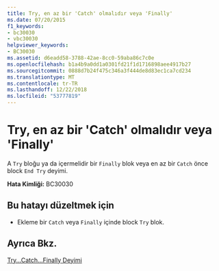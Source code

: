 ```yaml
---
title: Try, en az bir 'Catch' olmalıdır veya 'Finally'
ms.date: 07/20/2015
f1_keywords:
- bc30030
- vbc30030
helpviewer_keywords:
- BC30030
ms.assetid: d6eadd58-3788-42ae-8cc0-59aba86c7c0e
ms.openlocfilehash: b1a4b9a0dd1a0301fd21f1d1716898aee4917b27
ms.sourcegitcommit: 0888d7b24f475c346a3f444de8d83ec1ca7cd234
ms.translationtype: MT
ms.contentlocale: tr-TR
ms.lasthandoff: 12/22/2018
ms.locfileid: "53777819"
---
```

# <a name="try-must-have-at-least-one-catch-or-a-finally"></a>Try, en az bir 'Catch' olmalıdır veya 'Finally'
A `Try` bloğu ya da içermelidir bir `Finally` blok veya en az bir `Catch` önce block `End Try` deyimi.  
  
 **Hata Kimliği:** BC30030  
  
## <a name="to-correct-this-error"></a>Bu hatayı düzeltmek için  
  
-   Ekleme bir `Catch` veya `Finally` içinde block `Try` blok.  
  
## <a name="see-also"></a>Ayrıca Bkz.  
 [Try...Catch...Finally Deyimi](../../visual-basic/language-reference/statements/try-catch-finally-statement.md)
